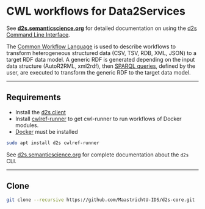 # CWL workflows for Data2Services

See **[d2s.semanticscience.org](https://d2s.semanticscience.org/)** for detailed documentation on using the [d2s Command Line Interface](https://pypi.org/project/d2s/).

The [Common Workflow Language](https://www.commonwl.org/) is used to describe workflows to transform heterogeneous structured data (CSV, TSV, RDB, XML, JSON) to a target RDF data model. A generic RDF is generated depending on the input data structure (AutoR2RML, xml2rdf), then [SPARQL queries](https://github.com/MaastrichtU-IDS/data2services-transform-biolink/blob/master/mapping/pharmgkb/insert-pharmgkb.rq), defined by the user, are executed to transform the generic RDF to the target data model.

---

## Requirements

- Install the [d2s client](https://pypi.org/project/d2s/)
- Install [cwlref-runner](https://github.com/common-workflow-language/cwltool#install) to get cwl-runner to run workflows of Docker modules.
- [Docker](https://docs.docker.com/install/) must be installed

```bash
sudo apt install d2s cwlref-runner
```

See [d2s.semanticscience.org](https://d2s.semanticscience.org/docs/d2s-workspace) for complete documentation about the `d2s` CLI.

---

## Clone

```bash
git clone --recursive https://github.com/MaastrichtU-IDS/d2s-core.git
```

